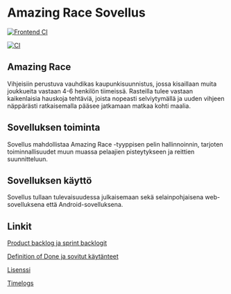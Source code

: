# Amazing Race Sovellus

[![Frontend CI](https://github.com/amazing-race-condus/amazing-race-app/actions/workflows/frontend.yml/badge.svg)](https://github.com/amazing-race-condus/amazing-race-app/actions/workflows/frontend.yml)

[![CI](https://github.com/amazing-race-condus/amazing-race-app/actions/workflows/backend.yml/badge.svg)](https://github.com/amazing-race-condus/amazing-race-app/actions/workflows/backend.yml)

## Amazing Race

Vihjeisiin perustuva vauhdikas kaupunkisuunnistus, jossa kisaillaan muita joukkueita vastaan 4-6 henkilön tiimeissä. Rasteilla tulee vastaan kaikenlaisia hauskoja tehtäviä, joista nopeasti selviytymällä ja uuden vihjeen näppärästi ratkaisemalla pääsee jatkamaan matkaa kohti maalia.

## Sovelluksen toiminta

Sovellus mahdollistaa Amazing Race -tyyppisen pelin hallinnoinnin, tarjoten toiminnallisuudet muun muassa pelaajien pisteytykseen ja reittien suunnitteluun.

## Sovelluksen käyttö

Sovellus tullaan tulevaisuudessa julkaisemaan sekä selainpohjaisena web-sovelluksena että Android-sovelluksena.

## Linkit

[Product backlog ja sprint backlogit](https://github.com/orgs/amazing-race-condus/projects/1)

[Definition of Done ja sovitut käytänteet](https://github.com/amazing-race-condus/amazing-race-app/wiki)

[Lisenssi](https://github.com/amazing-race-condus/amazing-race-app/blob/main/LICENSE)

[Timelogs](https://study.cs.helsinki.fi/projekti/timelogs)




